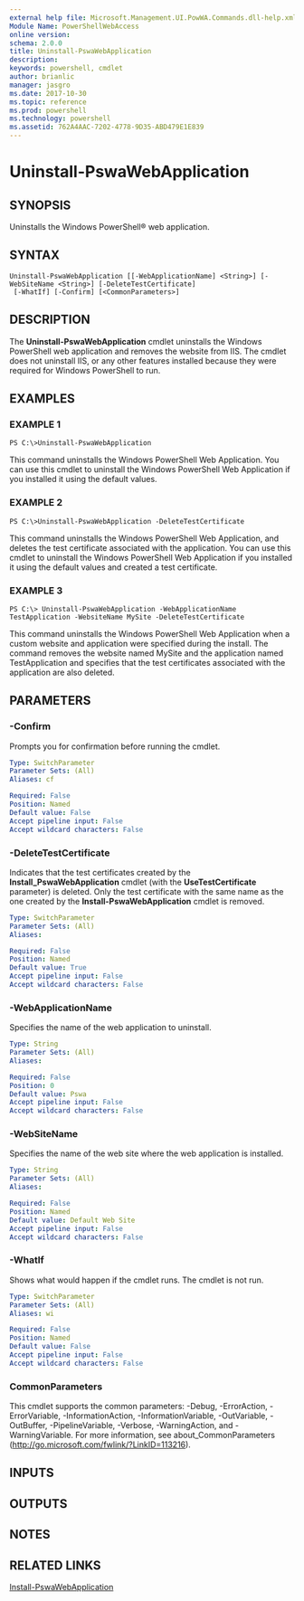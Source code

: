 ```yaml
---
external help file: Microsoft.Management.UI.PowWA.Commands.dll-help.xml
Module Name: PowerShellWebAccess
online version: 
schema: 2.0.0
title: Uninstall-PswaWebApplication
description: 
keywords: powershell, cmdlet
author: brianlic
manager: jasgro
ms.date: 2017-10-30
ms.topic: reference
ms.prod: powershell
ms.technology: powershell
ms.assetid: 762A4AAC-7202-4778-9D35-ABD479E1E839
---
```


# Uninstall-PswaWebApplication

## SYNOPSIS
Uninstalls the Windows PowerShell® web application.

## SYNTAX

```
Uninstall-PswaWebApplication [[-WebApplicationName] <String>] [-WebSiteName <String>] [-DeleteTestCertificate]
 [-WhatIf] [-Confirm] [<CommonParameters>]
```

## DESCRIPTION
The **Uninstall-PswaWebApplication** cmdlet uninstalls the Windows PowerShell web application and removes the website from IIS.
The cmdlet does not uninstall IIS, or any other features installed because they were required for Windows PowerShell to run.

## EXAMPLES

### EXAMPLE 1
```
PS C:\>Uninstall-PswaWebApplication
```

This command uninstalls the Windows PowerShell Web Application.
You can use this cmdlet to uninstall the Windows PowerShell Web Application if you installed it using the default values.

### EXAMPLE 2
```
PS C:\>Uninstall-PswaWebApplication -DeleteTestCertificate
```

This command uninstalls the Windows PowerShell Web Application, and deletes the test certificate associated with the application.
You can use this cmdlet to uninstall the Windows PowerShell Web Application if you installed it using the default values and created a test certificate.

### EXAMPLE 3
```
PS C:\> Uninstall-PswaWebApplication -WebApplicationName TestApplication -WebsiteName MySite -DeleteTestCertificate
```

This command uninstalls the Windows PowerShell Web Application when a custom website and application were specified during the install.
The command removes the website named MySite and the application named TestApplication and specifies that the test certificates associated with the application are also deleted.

## PARAMETERS

### -Confirm
Prompts you for confirmation before running the cmdlet.

```yaml
Type: SwitchParameter
Parameter Sets: (All)
Aliases: cf

Required: False
Position: Named
Default value: False
Accept pipeline input: False
Accept wildcard characters: False
```

### -DeleteTestCertificate
Indicates that the test certificates created by the **Install_PswaWebApplication** cmdlet (with the **UseTestCertificate** parameter) is deleted. 
Only the test certificate with the same name as the one created by the **Install-PswaWebApplication** cmdlet is removed.

```yaml
Type: SwitchParameter
Parameter Sets: (All)
Aliases: 

Required: False
Position: Named
Default value: True
Accept pipeline input: False
Accept wildcard characters: False
```

### -WebApplicationName
Specifies the name of the web application to uninstall.

```yaml
Type: String
Parameter Sets: (All)
Aliases: 

Required: False
Position: 0
Default value: Pswa
Accept pipeline input: False
Accept wildcard characters: False
```

### -WebSiteName
Specifies the name of the web site where the web application is installed.

```yaml
Type: String
Parameter Sets: (All)
Aliases: 

Required: False
Position: Named
Default value: Default Web Site
Accept pipeline input: False
Accept wildcard characters: False
```

### -WhatIf
Shows what would happen if the cmdlet runs.
The cmdlet is not run.

```yaml
Type: SwitchParameter
Parameter Sets: (All)
Aliases: wi

Required: False
Position: Named
Default value: False
Accept pipeline input: False
Accept wildcard characters: False
```

### CommonParameters
This cmdlet supports the common parameters: -Debug, -ErrorAction, -ErrorVariable, -InformationAction, -InformationVariable, -OutVariable, -OutBuffer, -PipelineVariable, -Verbose, -WarningAction, and -WarningVariable. For more information, see about_CommonParameters (http://go.microsoft.com/fwlink/?LinkID=113216).

## INPUTS

## OUTPUTS

## NOTES

## RELATED LINKS

[Install-PswaWebApplication](./Install-PswaWebApplication.md)

